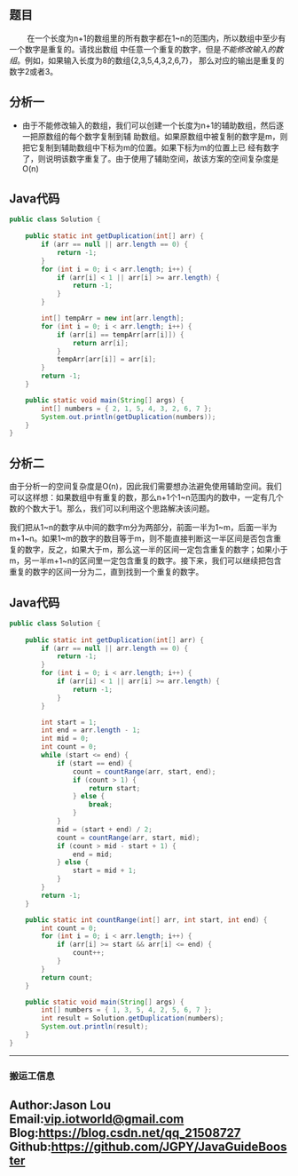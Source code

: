 ## 题目
&ensp;&ensp;&ensp;&ensp;
    在一个长度为n+1的数组里的所有数字都在1~n的范围内，所以数组中至少有一个数字是重复的。请找出数组
中任意一个重复的数字，但是*不能修改输入的数组*。例如，如果输入长度为8的数组{2,3,5,4,3,2,6,7}，
那么对应的输出是重复的数字2或者3。

## 分析一
- 由于不能修改输入的数组，我们可以创建一个长度为n+1的辅助数组，然后逐一把原数组的每个数字复制到辅
助数组。如果原数组中被复制的数字是m，则把它复制到辅助数组中下标为m的位置。如果下标为m的位置上已
经有数字了，则说明该数字重复了。由于使用了辅助空间，故该方案的空间复杂度是O(n) 

## Java代码
```java
public class Solution {
    
    public static int getDuplication(int[] arr) {
        if (arr == null || arr.length == 0) {
            return -1;
        }
        for (int i = 0; i < arr.length; i++) {
            if (arr[i] < 1 || arr[i] >= arr.length) {
                return -1;
            }
        }

        int[] tempArr = new int[arr.length];
        for (int i = 0; i < arr.length; i++) {
            if (arr[i] == tempArr[arr[i]]) {
                return arr[i];
            }
            tempArr[arr[i]] = arr[i];
        }
        return -1;
    }

    public static void main(String[] args) {
        int[] numbers = { 2, 1, 5, 4, 3, 2, 6, 7 };
        System.out.println(getDuplication(numbers));
    }
}

```
    
## 分析二 
由于分析一的空间复杂度是O(n)，因此我们需要想办法避免使用辅助空间。我们可以这样想：如果数组中有重复的数，那么n+1个1~n范围内的数中，一定有几个数的个数大于1。那么，我们可以利用这个思路解决该问题。

我们把从1~n的数字从中间的数字m分为两部分，前面一半为1~m，后面一半为m+1~n。如果1~m的数字的数目等于m，则不能直接判断这一半区间是否包含重复的数字，反之，如果大于m，那么这一半的区间一定包含重复的数字；如果小于m，另一半m+1~n的区间里一定包含重复的数字。接下来，我们可以继续把包含重复的数字的区间一分为二，直到找到一个重复的数字。

## Java代码
```java
public class Solution {
    
    public static int getDuplication(int[] arr) {
        if (arr == null || arr.length == 0) {
            return -1;
        }
        for (int i = 0; i < arr.length; i++) {
            if (arr[i] < 1 || arr[i] >= arr.length) {
                return -1;
            }
        }

        int start = 1;
        int end = arr.length - 1;
        int mid = 0;
        int count = 0;
        while (start <= end) {
            if (start == end) {
                count = countRange(arr, start, end);
                if (count > 1) {
                    return start;
                } else {
                    break;
                }
            }
            mid = (start + end) / 2;
            count = countRange(arr, start, mid);
            if (count > mid - start + 1) {
                end = mid;
            } else {
                start = mid + 1;
            }
        }
        return -1;
    }

    public static int countRange(int[] arr, int start, int end) {
        int count = 0;
        for (int i = 0; i < arr.length; i++) {
            if (arr[i] >= start && arr[i] <= end) {
                count++;
            }
        }
        return count;
    }

    public static void main(String[] args) {
        int[] numbers = { 1, 3, 5, 4, 2, 5, 6, 7 };
        int result = Solution.getDuplication(numbers);
        System.out.println(result);
    }
}
```

---
### 搬运工信息
Author:Jason Lou <br>
Email:vip.iotworld@gmail.com <br>
Blog:https://blog.csdn.net/qq_21508727 <br>
Github:https://github.com/JGPY/JavaGuideBooster <br>
---